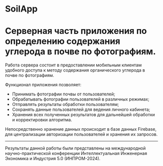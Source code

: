 #  SoilApp # 
# Серверная часть приложения по определению содержания углерода в почве по фотографиям. #
Работа сервера состоит в предоставлении мобильным клиентам удобного доступа к методу содержания органического углерода в почве по фотографиям. 

Функционал приложения позволяет:
-	Принимать фотографии почвы от пользователей;
-	Обрабатывать фотографии пользователей в различных режимах;
- Отправлять результаты обработки пользователям;
-	Сохранять данные пользователей для ведения личного кабинета;
-	Хранения всех полученных результатов для дальнейшей обработки и корректировки алгоритма.

Непосредственно хранение данных происходит в базе данных Firebase, для централизации авторизации пользователей и хранения их запросов.

------
Результаты данной работы были представлены на международной научно-практической конференции Интеллектуальная Инженерная Экономика и Индустрия 5.0 (ИНПРОМ-2024).
